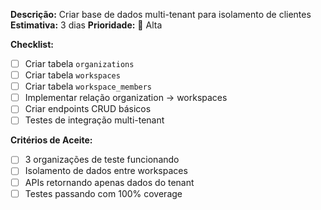 **Descrição:** Criar base de dados multi-tenant para isolamento de clientes
**Estimativa:** 3 dias
**Prioridade:** 🔴 Alta

**Checklist:**
- [ ] Criar tabela `organizations`
- [ ] Criar tabela `workspaces` 
- [ ] Criar tabela `workspace_members`
- [ ] Implementar relação organization → workspaces
- [ ] Criar endpoints CRUD básicos
- [ ] Testes de integração multi-tenant

**Critérios de Aceite:**
- [ ] 3 organizações de teste funcionando
- [ ] Isolamento de dados entre workspaces
- [ ] APIs retornando apenas dados do tenant
- [ ] Testes passando com 100% coverage